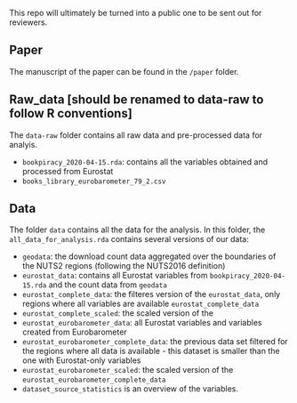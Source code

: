 This repo will ultimately be turned into a public one to be sent out for reviewers.

## Paper

The manuscript of the paper can be found in the `/paper` folder.

## Raw_data  [should be renamed to data-raw to follow R conventions]

The `data-raw` folder contains all raw data and pre-processed data for analyis.
- `bookpiracy_2020-04-15.rda`: contains all the variables obtained and processed from Eurostat
- `books_library_eurobarometer_79_2.csv`

## Data  

The folder `data` contains all the data for the analysis. In this folder, the `all_data_for_analysis.rda` contains several versions of our data:

- `geodata`: the download count data aggregated over the boundaries of the NUTS2 regions (following the NUTS2016 definition)
- `eurostat_data`: contains all Eurostat variables from `bookpiracy_2020-04-15.rda`  and the count data from `geodata` 
- `eurostat_complete_data`: the filteres version of the `eurostat_data`, only regions where all variables are available `eurostat_complete_data`
- `eurostat_complete_scaled`: the scaled version of the 
- `eurostat_eurobarometer_data`: all Eurostat variables and variables created from Eurobarometer
- `eurostat_eurobarometer_complete_data`: the previous data set filtered for the regions where all data is available - this dataset is smaller than the one with Eurostat-only variables
- `eurostat_eurobarometer_scaled`: the scaled version of the `eurostat_eurobarometer_complete_data`
- `dataset_source_statistics` is an overview of the variables.

